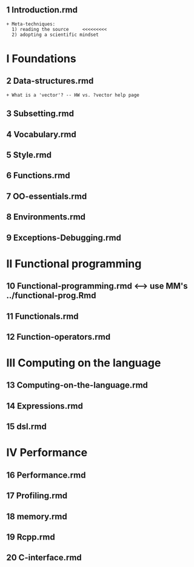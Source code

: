 ## 1 Introduction.rmd
    + Meta-techniques:
	  1) reading the source     <<<<<<<<<
	  2) adopting a scientific mindset

I Foundations
==========================
## 2  Data-structures.rmd
	+ What is a 'vector'? -- HW vs. ?vector help page
## 3  Subsetting.rmd
## 4  Vocabulary.rmd
## 5  Style.rmd
## 6  Functions.rmd
## 7  OO-essentials.rmd
## 8  Environments.rmd
## 9  Exceptions-Debugging.rmd

II  Functional programming
==========================
## 10 Functional-programming.rmd  <--> use MM's ../functional-prog.Rmd
## 11 Functionals.rmd
## 12 Function-operators.rmd

III  Computing on the language
==========================
## 13 Computing-on-the-language.rmd
## 14 Expressions.rmd
## 15 dsl.rmd

IV   Performance
==========================
## 16 Performance.rmd
## 17 Profiling.rmd
## 18 memory.rmd
## 19 Rcpp.rmd
## 20 C-interface.rmd
